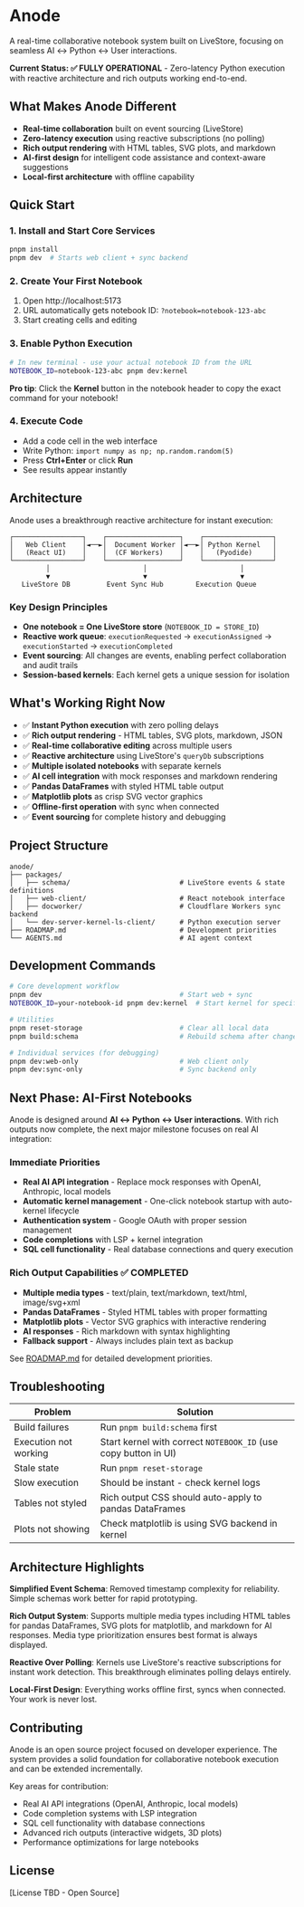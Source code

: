 # Anode

A real-time collaborative notebook system built on LiveStore, focusing on seamless AI ↔ Python ↔ User interactions.

**Current Status: ✅ FULLY OPERATIONAL** - Zero-latency Python execution with reactive architecture and rich outputs working end-to-end.

## What Makes Anode Different

- **Real-time collaboration** built on event sourcing (LiveStore)
- **Zero-latency execution** using reactive subscriptions (no polling)
- **Rich output rendering** with HTML tables, SVG plots, and markdown
- **AI-first design** for intelligent code assistance and context-aware suggestions
- **Local-first architecture** with offline capability

## Quick Start

### 1. Install and Start Core Services
```bash
pnpm install
pnpm dev  # Starts web client + sync backend
```

### 2. Create Your First Notebook
1. Open http://localhost:5173
2. URL automatically gets notebook ID: `?notebook=notebook-123-abc`
3. Start creating cells and editing

### 3. Enable Python Execution
```bash
# In new terminal - use your actual notebook ID from the URL
NOTEBOOK_ID=notebook-123-abc pnpm dev:kernel
```

**Pro tip**: Click the **Kernel** button in the notebook header to copy the exact command for your notebook!

### 4. Execute Code
- Add a code cell in the web interface
- Write Python: `import numpy as np; np.random.random(5)`
- Press **Ctrl+Enter** or click **Run**
- See results appear instantly

## Architecture

Anode uses a breakthrough reactive architecture for instant execution:

```
┌─────────────────┐    ┌──────────────────┐    ┌─────────────────┐
│   Web Client    │◄──►│  Document Worker │◄──►│ Python Kernel   │
│   (React UI)    │    │  (CF Workers)    │    │   (Pyodide)     │
└─────────────────┘    └──────────────────┘    └─────────────────┘
         │                       │                       │
         ▼                       ▼                       ▼
   LiveStore DB         Event Sync Hub        Execution Queue
```

### Key Design Principles
- **One notebook = One LiveStore store** (`NOTEBOOK_ID = STORE_ID`)
- **Reactive work queue**: `executionRequested` → `executionAssigned` → `executionStarted` → `executionCompleted`
- **Event sourcing**: All changes are events, enabling perfect collaboration and audit trails
- **Session-based kernels**: Each kernel gets a unique session for isolation

## What's Working Right Now

- ✅ **Instant Python execution** with zero polling delays
- ✅ **Rich output rendering** - HTML tables, SVG plots, markdown, JSON
- ✅ **Real-time collaborative editing** across multiple users
- ✅ **Reactive architecture** using LiveStore's `queryDb` subscriptions  
- ✅ **Multiple isolated notebooks** with separate kernels
- ✅ **AI cell integration** with mock responses and markdown rendering
- ✅ **Pandas DataFrames** with styled HTML table output
- ✅ **Matplotlib plots** as crisp SVG vector graphics
- ✅ **Offline-first operation** with sync when connected
- ✅ **Event sourcing** for complete history and debugging

## Project Structure

```
anode/
├── packages/
│   ├── schema/                           # LiveStore events & state definitions
│   ├── web-client/                       # React notebook interface
│   ├── docworker/                        # Cloudflare Workers sync backend
│   └── dev-server-kernel-ls-client/      # Python execution server
├── ROADMAP.md                            # Development priorities
└── AGENTS.md                             # AI agent context
```

## Development Commands

```bash
# Core development workflow
pnpm dev                                  # Start web + sync
NOTEBOOK_ID=your-notebook-id pnpm dev:kernel  # Start kernel for specific notebook

# Utilities
pnpm reset-storage                        # Clear all local data
pnpm build:schema                         # Rebuild schema after changes

# Individual services (for debugging)
pnpm dev:web-only                         # Web client only
pnpm dev:sync-only                        # Sync backend only
```

## Next Phase: AI-First Notebooks

Anode is designed around **AI ↔ Python ↔ User interactions**. With rich outputs now complete, the next major milestone focuses on real AI integration:

### Immediate Priorities
- **Real AI API integration** - Replace mock responses with OpenAI, Anthropic, local models
- **Automatic kernel management** - One-click notebook startup with auto-kernel lifecycle
- **Authentication system** - Google OAuth with proper session management
- **Code completions** with LSP + kernel integration
- **SQL cell functionality** - Real database connections and query execution

### Rich Output Capabilities ✅ COMPLETED
- **Multiple media types** - text/plain, text/markdown, text/html, image/svg+xml
- **Pandas DataFrames** - Styled HTML tables with proper formatting
- **Matplotlib plots** - Vector SVG graphics with interactive rendering
- **AI responses** - Rich markdown with syntax highlighting
- **Fallback support** - Always includes plain text as backup

See [ROADMAP.md](./ROADMAP.md) for detailed development priorities.

## Troubleshooting

| Problem | Solution |
|---------|----------|
| Build failures | Run `pnpm build:schema` first |
| Execution not working | Start kernel with correct `NOTEBOOK_ID` (use copy button in UI) |
| Stale state | Run `pnpm reset-storage` |
| Slow execution | Should be instant - check kernel logs |
| Tables not styled | Rich output CSS should auto-apply to pandas DataFrames |
| Plots not showing | Check matplotlib is using SVG backend in kernel |

## Architecture Highlights

**Simplified Event Schema**: Removed timestamp complexity for reliability. Simple schemas work better for rapid prototyping.

**Rich Output System**: Supports multiple media types including HTML tables for pandas DataFrames, SVG plots for matplotlib, and markdown for AI responses. Media type prioritization ensures best format is always displayed.

**Reactive Over Polling**: Kernels use LiveStore's reactive subscriptions for instant work detection. This breakthrough eliminates polling delays entirely.

**Local-First Design**: Everything works offline first, syncs when connected. Your work is never lost.

## Contributing

Anode is an open source project focused on developer experience. The system provides a solid foundation for collaborative notebook execution and can be extended incrementally.

Key areas for contribution:
- Real AI API integrations (OpenAI, Anthropic, local models)
- Code completion systems with LSP integration
- SQL cell functionality with database connections
- Advanced rich outputs (interactive widgets, 3D plots)
- Performance optimizations for large notebooks

## License

[License TBD - Open Source]